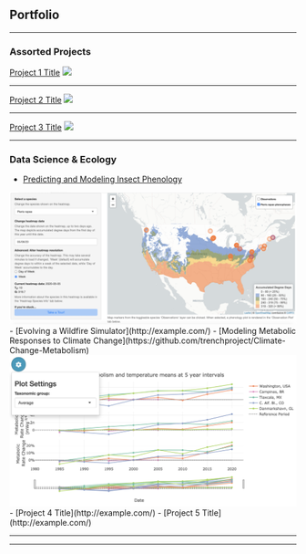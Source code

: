## Portfolio

---

### Assorted Projects 

[Project 1 Title](/sample_page)
<img src="images/dummy_thumbnail.jpg?raw=true"/>

---
[Project 2 Title](/pdf/sample_presentation.pdf)
<img src="images/dummy_thumbnail.jpg?raw=true"/>

---
[Project 3 Title](http://example.com/)
<img src="images/dummy_thumbnail.jpg?raw=true"/>

---

### Data Science & Ecology

- [Predicting and Modeling Insect Phenology](https://github.com/icaruso21/Insect-Phenology-Forecaster)
<img src="images/insect-phenology-heatmap.png?raw=true"/>
- [Evolving a Wildfire Simulator](http://example.com/)
- [Modeling Metabolic Responses to Climate Change](https://github.com/trenchproject/Climate-Change-Metabolism)
<img src="images/climate-metabolism.png?raw=true"/>
- [Project 4 Title](http://example.com/)
- [Project 5 Title](http://example.com/)

---




---

